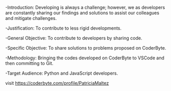 -Introduction: Developing is always a challenge; however, we as developers are constantly sharing our findings and solutions to assist our colleagues and mitigate challenges.

-Justification: To contribute to less rigid developments.

-General Objective: To contribute to developers by sharing code.

-Specific Objective: To share solutions to problems proposed on CoderByte.

-Methodology: Bringing the codes developed on CoderByte to VSCode and then committing to Git.

-Target Audience: Python and JavaScript developers.

visit https://coderbyte.com/profile/PatriciaMaltez